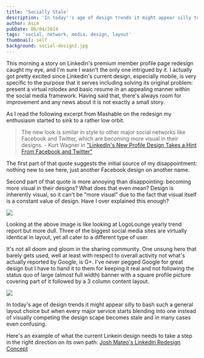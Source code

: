 ```yaml
---
title: 'Socially Stale'
description: 'In today''s age of design trends it might appear silly to bash such a general layout choice but when every major service starts blending into one instead of visually competing the design scape becomes stale and in many cases even confusing.'
author: Asim
pubDate: 06/04/2014
tags: 'social, network, media, design, layout'
thumbnail: self
background: social-design2.jpg
---
```


This morning a story on Linkedin's premium member profile page redesign caught my eye, and I'm sure I wasn't the only one intrigued by it. I actually got pretty excited since Linkedin's current design, especially mobile, is very specific to the purpose that it serves including solving its original problem: present a virtual rolodex and basic resume in an appealing manner within the social media framework. Having said that, there's always room for improvement and any news about it is  not exactly a small story.

As I read the following excerpt from Mashable on the redesign my enthusiasm started to sink to a rather low orbit. 

>The new look is similar in style to other major social networks like Facebook and Twitter, which are becoming more visual in their designs. - Kurt Wagner in <a href="http://mashable.com/2014/06/04/linkedin-new-profile-deisgn/" target="_blank">"LinkedIn's New Profile Design Takes a Hint From Facebook and Twitter"</a> 

The first part of that quote suggests the initial source of my disappointment: nothing new to see here, just another Facebook design on another name. 

Second part of that quote is more annoying than disappointing: becoming more visual in their designs? What does that even mean? Design is inherently visual, so it can't be "more visual" due to the fact that visual itself is a constant value of design. Have I over explained this enough? 

![](/Media/blog/social-design.jpg)

Looking at the above image is like looking at LogoLounge yearly trend report but more dull. Three of the biggest social media sites are virtually identical in layout, yet all cater to a different type of user. 

It's not all doom and gloom in the sharing community. One unsung hero that barely gets used, well at least with respect to overall activity not what's actually reported by Google, is G+. I've never pegged Google for great design  but I have to hand it to them for keeping it real and not following the status quo of large (almost full width) banner with a square profile picture covering part of it followed by a 3 column content layout. 

![](/Media/blog/social-design2.jpg)

In today's age of design trends it might appear silly to bash such a general layout choice but when every major service starts blending into one instead of visually competing the design scape becomes stale and in many cases even confusing. 

Here's an example of what the current Linkein design needs to take a step in the right direction on its own path: <a href="http://www.behance.net/gallery/8815195/LinkedIn-Redesign-Concept" target="_blank">Josh Mateo's Linkedin Redesign Concept</a>

